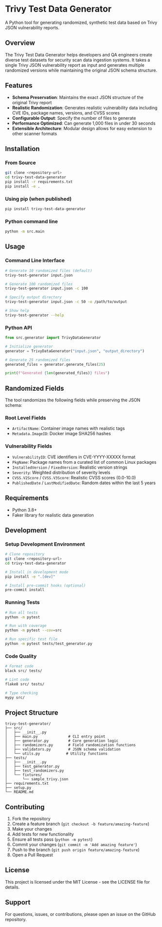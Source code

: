 # Trivy Test Data Generator

A Python tool for generating randomized, synthetic test data based on Trivy JSON vulnerability reports.

## Overview

The Trivy Test Data Generator helps developers and QA engineers create diverse test datasets for security scan data ingestion systems. It takes a single Trivy JSON vulnerability report as input and generates multiple randomized versions while maintaining the original JSON schema structure.

## Features

- **Schema Preservation**: Maintains the exact JSON structure of the original Trivy report
- **Realistic Randomization**: Generates realistic vulnerability data including CVE IDs, package names, versions, and CVSS scores
- **Configurable Output**: Specify the number of files to generate
- **Performance Optimized**: Can generate 1,000 files in under 30 seconds
- **Extensible Architecture**: Modular design allows for easy extension to other scanner formats

## Installation

### From Source

```bash
git clone <repository-url>
cd trivy-test-data-generator
pip install -r requirements.txt
pip install -e .
```

### Using pip (when published)

```bash
pip install trivy-test-data-generator
```

### Python command line
```bash
python -m src.main
```
## Usage

### Command Line Interface

```bash
# Generate 10 randomized files (default)
trivy-test-generator input.json

# Generate 100 randomized files
trivy-test-generator input.json -c 100

# Specify output directory
trivy-test-generator input.json -c 50 -o /path/to/output

# Show help
trivy-test-generator --help
```

### Python API

```python
from src.generator import TrivyDataGenerator

# Initialize generator
generator = TrivyDataGenerator("input.json", "output_directory")

# Generate 25 randomized files
generated_files = generator.generate_files(25)

print(f"Generated {len(generated_files)} files")
```

## Randomized Fields

The tool randomizes the following fields while preserving the JSON schema:

### Root Level Fields
- `ArtifactName`: Container image names with realistic tags
- `Metadata.ImageID`: Docker image SHA256 hashes

### Vulnerability Fields
- `VulnerabilityID`: CVE identifiers in CVE-YYYY-XXXXX format
- `PkgName`: Package names from a curated list of common Linux packages
- `InstalledVersion` / `FixedVersion`: Realistic version strings
- `Severity`: Weighted distribution of severity levels
- `CVSS.V2Score` / `CVSS.V3Score`: Realistic CVSS scores (0.0-10.0)
- `PublishedDate` / `LastModifiedDate`: Random dates within the last 5 years

## Requirements

- Python 3.8+
- Faker library for realistic data generation

## Development

### Setup Development Environment

```bash
# Clone repository
git clone <repository-url>
cd trivy-test-data-generator

# Install in development mode
pip install -e ".[dev]"

# Install pre-commit hooks (optional)
pre-commit install
```

### Running Tests

```bash
# Run all tests
python -m pytest

# Run with coverage
python -m pytest --cov=src

# Run specific test file
python -m pytest tests/test_generator.py
```

### Code Quality

```bash
# Format code
black src/ tests/

# Lint code
flake8 src/ tests/

# Type checking
mypy src/
```

## Project Structure

```
trivy-test-generator/
├── src/
│   ├── __init__.py
│   ├── main.py              # CLI entry point
│   ├── generator.py         # Core generation logic
│   ├── randomizers.py       # Field randomization functions
│   ├── validators.py        # JSON schema validation
│   └── utils.py            # Utility functions
├── tests/
│   ├── __init__.py
│   ├── test_generator.py
│   ├── test_randomizers.py
│   └── fixtures/
│       └── sample_trivy.json
├── requirements.txt
├── setup.py
└── README.md
```

## Contributing

1. Fork the repository
2. Create a feature branch (`git checkout -b feature/amazing-feature`)
3. Make your changes
4. Add tests for new functionality
5. Ensure all tests pass (`python -m pytest`)
6. Commit your changes (`git commit -m 'Add amazing feature'`)
7. Push to the branch (`git push origin feature/amazing-feature`)
8. Open a Pull Request

## License

This project is licensed under the MIT License - see the LICENSE file for details.

## Support

For questions, issues, or contributions, please open an issue on the GitHub repository.